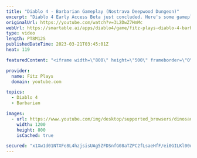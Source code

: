 ```yaml
---
title: "Diablo 4 - Barbarian Gameplay (Nostrava Deepwood Dungeon)"
excerpt: "Diablo 4 Early Access Beta just concluded. Here's some gameplay footage of my Barbarian completing the dungeon Nostrava ..."
originalUrl: https://youtube.com/watch?v=3L2DwZ7HmMc
webUrl: https://smartable.ai/apps/diablo4/game/fitz-plays-diablo-4-barbarian-gameplay-nostrava-deepwood-dungeon/
type: video
length: PT8M12S
publishedDateTime: 2023-03-21T03:45:01Z
heat: 119

featuredContent: "<iframe width=\"800\" height=\"500\" frameborder=\"0\" src=\"https://www.youtube.com/embed/3L2DwZ7HmMc\" allow=\"accelerometer; autoplay; encrypted-media; gyroscope; picture-in-picture\" allowfullscreen></iframe>"

provider:
  name: Fitz Plays
  domain: youtube.com

topics:
  - Diablo 4
  - Barbarian

images:
  - url: https://www.youtube.com/img/desktop/supported_browsers/dinosaur.png
    width: 1200
    height: 800
    isCached: true

secured: "x1Xw1d01NTXFe8L4hzjsisUAg5ZFDSnfG08aTZPC2fLsaeHfF/ei0GILKl00uy3S+XQMWlHEyCo6/OSdFS4X3aUigTO4agdyN5cV9WYFjAk3F7jWII7eVMSQpj7hzRSmxd5W3FVLaUnnKqbSOi6sz6Bn/9g2biP44RkKHgnrB+e2CM3pGwQmEH41tHRRnDf7t85vMlv2yaUOoc8Iq1k7fk60t9aLcbEZ/aac/KU4U00H6bhNhzSuhborguFIgGkxoMtC/eSebkoca4snJ1A/HDgWYAYJynsarV0vSVjmmD5z/wv7mdO238B8su/shNCBeMIuI9GDjHQ+TTwD5oUgvRCK6X0bzWRrujNcbR4NlcN7uKLANTuGCl7VoP3Pqq62RDgsYvIUQ+MerNlwSlykCMgXCRw7JAI1fv8rKdliw2U=;TuGrTp15rIc9gl9sIm7d+w=="
---
```


